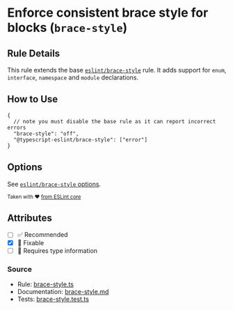 # Enforce consistent brace style for blocks (`brace-style`)

## Rule Details

This rule extends the base [`eslint/brace-style`](https://eslint.org/docs/rules/brace-style) rule.
It adds support for `enum`, `interface`, `namespace` and `module` declarations.

## How to Use

```jsonc
{
  // note you must disable the base rule as it can report incorrect errors
  "brace-style": "off",
  "@typescript-eslint/brace-style": ["error"]
}
```

## Options

See [`eslint/brace-style` options](https://eslint.org/docs/rules/brace-style#options).

<sup>

Taken with ❤️ [from ESLint core](https://github.com/eslint/eslint/blob/main/docs/rules/brace-style.md)

</sup>

## Attributes

- [ ] ✅ Recommended
- [x] 🔧 Fixable
- [ ] 💭 Requires type information

### Source

- Rule: [brace-style.ts](https://github.com/typescript-eslint/typescript-eslint/blob/main/packages/eslint-plugin/src/rules/brace-style.ts)
- Documentation: [brace-style.md](https://github.com/typescript-eslint/typescript-eslint/blob/main/packages/eslint-plugin/docs/rules/brace-style.md)
- Tests: [brace-style.test.ts](https://github.com/typescript-eslint/typescript-eslint/blob/main/packages/eslint-plugin/tests/rules/brace-style.test.ts)
